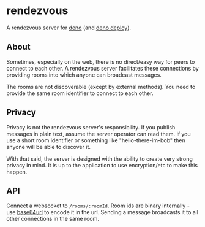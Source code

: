 # rendezvous

A rendezvous server for [deno](https://deno.com/) (and
[deno deploy](https://deno.com/deploy)).

## About

Sometimes, especially on the web, there is no direct/easy way for peers to
connect to each other. A rendezvous server facilitates these connections by
providing rooms into which anyone can broadcast messages.

The rooms are not discoverable (except by external methods). You need to provide
the same room identifier to connect to each other.

## Privacy

Privacy is not the rendezvous server's responsibility. If you publish messages
in plain text, assume the server operator can read them. If you use a short room
identifier or something like "hello-there-im-bob" then anyone will be able to
discover it.

With that said, the server is designed with the ability to create very strong
privacy in mind. It is up to the application to use encryption/etc to make this
happen.

## API

Connect a websocket to `/rooms/:roomId`. Room ids are binary internally - use
[base64url](https://base64.guru/standards/base64url) to encode it in the url.
Sending a message broadcasts it to all other connections in the same room.
